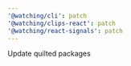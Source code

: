 ```yaml
---
'@watching/cli': patch
'@watching/clips-react': patch
'@watching/react-signals': patch
---
```


Update quilted packages

